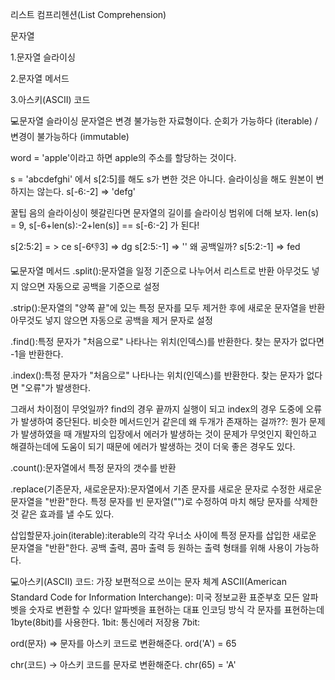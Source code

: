 리스트 컴프리헨션(List Comprehension)

문자열

1.문자열 슬라이싱

2.문자열 메서드

3.아스키(ASCII) 코드

💻문자열 슬라이싱
문자열은 변경 불가능한 자료형이다.
순회가 가능하다 (iterable) / 변경이 불가능하다 (immutable)

word = 'apple'이라고 하면 apple의 주소를 할당하는 것이다.

s = 'abcdefghi' 에서 s[2:5]를 해도 s가 변한 것은 아니다. 슬라이싱을 해도 원본이 변하지는 않는다.
s[-6:-2] => 'defg'

꿀팁 음의 슬라이싱이 헷갈린다면 문자열의 길이를 슬라이싱 범위에 더해 보자.
len(s) = 9, s[-6+len(s):-2+len(s)] == s[-6:-2] 가 된다!

s[2:5:2] = > ce
s[-6:-1:3] => dg
s[2:5:-1] => '' 왜 공백일까?
s[5:2:-1] => fed

💻문자열 메서드
.split():문자열을 일정 기준으로 나누어서 리스트로 반환
아무것도 넣지 않으면 자동으로 공백을 기준으로 설정

.strip():문자열의 "양쪽 끝"에 있는 특정 문자를 모두 제거한 후에 새로운 문자열을 반환
아무것도 넣지 않으면 자동으로 공백을 제거 문자로 설정

.find():특정 문자가 "처음으로" 나타나는 위치(인덱스)를 반환한다.
찾는 문자가 없다면 -1을 반환한다.

.index():특정 문자가 "처음으로" 나타나는 위치(인덱스)를 반환한다.
찾는 문자가 없다면 "오류"가 발생한다.

그래서 차이점이 무엇일까?
find의 경우 끝까지 실행이 되고 index의 경우 도중에 오류가 발생하여 중단된다.
비슷한 메서드인거 같은데 왜 두개가 존재하는 걸까??: 뭔가 문제가 발생하였을 때 개발자의 입장에서 에러가 발생하는 것이 문제가 무엇인지 확인하고 해결하는데에 도움이 되기 때문에 에러가 발생하는 것이 더욱 좋은 경우도 있다.

.count():문자열에서 특정 문자의 갯수를 반환

.replace(기존문자, 새로운문자):문자열에서 기존 문자를 새로운 문자로 수정한 새로운 문자열을 "반환"한다.
특정 문자를 빈 문자열("")로 수정하여 마치 해당 문자를 삭제한 것 같은 효과를 낼 수도 있다.

삽입할문자.join(iterable):iterable의 각각 우너소 사이에 특정 문자를 삽입한 새로운 문자열을 "반환"한다.
공백 출력, 콤마 출력 등 원하는 출력 형태를 위해 사용이 가능하다.

💻아스키(ASCII) 코드: 가장 보편적으로 쓰이는 문자 체계
ASCII(American Standard Code for Information Interchange): 미국 정보교환 표준부호
모든 알파벳을 숫자로 변환할 수 있다! 알파벳을 표현하는 대표 인코딩 방식
각 문자를 표현하는데 1byte(8bit)를 사용한다.
1bit: 통신에러 저장용
7bit:

ord(문자) => 문자를 아스키 코드로 변환해준다.
ord('A') = 65

chr(코드) -> 아스키 코드를 문자로 변환해준다.
chr(65) = 'A'
